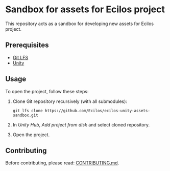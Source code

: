# Sandbox for assets for Ecilos project

This repository acts as a sandbox for developing new assets for Ecilos project.

## Prerequisites

- [Git LFS][git-lfs]
- [Unity][unity-dl]

## Usage

To open the project, follow these steps:

1. Clone Git repository recursively (with all submodules):

       git lfs clone https://github.com/Ecilos/ecilos-unity-assets-sandbox.git

2. In _Unity Hub_, _Add project from disk_ and select cloned repository.
3. Open the project.

## Contributing

Before contributing, please read: [CONTRIBUTING.md](CONTRIBUTING.md).

<!-- Named links -->
[git-lfs]: https://docs.github.com/en/repositories/working-with-files/managing-large-files/installing-git-large-file-storage
[unity-dl]: https://unity.com/download
